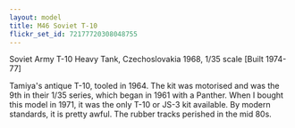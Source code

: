 ```yaml
---
layout: model
title: M46 Soviet T-10
flickr_set_id: 72177720308048755
---
```


Soviet Army T-10 Heavy Tank, Czechoslovakia 1968, 1/35 scale
[Built 1974-77]

Tamiya&#39;s antique T-10, tooled in 1964. The kit was motorised and was the 9th in their 1/35 series, which began in 1961 with a Panther. When I bought this model in 1971, it was the only T-10 or JS-3 kit available. By modern standards, it is pretty awful. The rubber tracks perished in the mid 80s.


